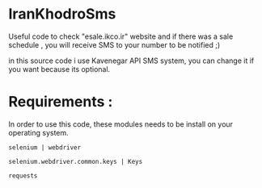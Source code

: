 # IranKhodroSms

Useful code to check "esale.ikco.ir" website and if there was a sale schedule , you will receive SMS to your number to be notified ;)

in this source code i use Kavenegar API SMS system, you can change it if you want because its optional.

# Requirements :

In order to use this code, these modules needs to be install on your operating system.

`selenium | webdriver`

`selenium.webdriver.common.keys | Keys`

`requests`
